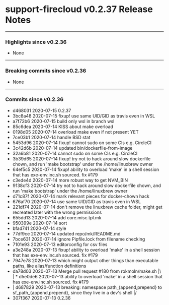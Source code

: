 # support-firecloud v0.2.37 Release Notes

---

### Highlights since v0.2.36

* None

---

### Breaking commits since v0.2.36

* None

---

### Commits since v0.2.36

* d468031 2020-07-15 0.2.37
* 3bc8a48 2020-07-15 fixup! use same UID/GID as travis even in WSL
* a7f72b6 2020-07-15 build only wsl in branch wsl
* 85c6dea 2020-07-14 KISS about make overload
* 0198d05 2020-07-14 overload make even if not present YET
* 7ce03b1 2020-07-14 handle BSD stat
* 5453d96 2020-07-14 fixup! cannot sudo on some CIs e.g. CircleCI
* 3c42d6b 2020-07-14 updated bin/dockerfile-from-image
* 32a6b81 2020-07-14 cannot sudo on some CIs e.g. CircleCI
* 3b39d65 2020-07-14 fixup! try not to hack around slow dockerfile chown, and run 'make bootstrap' under the /home/linuxbrew owner
* 64ef5c5 2020-07-14 fixup! ability to overload 'make' in a shell session that has exe-env.inc.sh sourced. fix #179
* c3ede4d 2020-07-14 more robust way to get NVM_BIN
* 9138cf3 2020-07-14 try not to hack around slow dockerfile chown, and run 'make bootstrap' under the /home/linuxbrew owner
* d71c87f 2020-07-14 mark relevant pieces for docker-chown hack
* 676af70 2020-07-14 use same UID/GID as travis even in WSL
* 221df74 2020-07-14 don't remove the linuxbrew cache folder, might get recreated later with the wrong permissions
* 655dd13 2020-07-14 add core.misc.tpl.mk
* 950399e 2020-07-14 sort
* bfad741 2020-07-14 style
* 77df9ce 2020-07-14 updated repo/mk/README.md
* 7bce631 2020-07-14 ignore Pipfile.lock from filename checking
* 7101e93 2020-07-13 editorconfig for csv files
* a3e248a 2020-07-13 fixup! ability to overload 'make' in a shell session that has exe-env.inc.sh sourced. fix #179
* 7947e78 2020-07-13 which might output other things than executable paths, like alias/function definitions
*   da78d03 2020-07-13 Merge pull request #180 from rokmoln/make.sh
|\  
| * d5e0de6 2020-07-13 ability to overload 'make' in a shell session that has exe-env.inc.sh sourced. fix #179
* | d687829 2020-07-13 breaking: namespace path_{append,prepend} to sf_path_{append,prepend}, since they live in a dev's shell
|/  
* 307f367 2020-07-13 0.2.36
